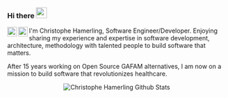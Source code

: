 ### Hi there <img src="https://media.giphy.com/media/hvRJCLFzcasrR4ia7z/giphy.gif" width="25px">

<p>
  <a href="https://twitter.com/chamerling">
    <img align="left" alt="Christophe Hamerling | Twitter" width="22px" src="https://raw.githubusercontent.com/peterthehan/peterthehan/master/assets/twitter.svg" />
  </a>
  <a href="https://www.linkedin.com/in/chamerling/">
    <img align="left" alt="LinkedIn" width="22px" src="https://raw.githubusercontent.com/peterthehan/peterthehan/master/assets/linkedin.svg" />
  </a>
</p>

<p>
I'm Christophe Hamerling, Software Engineer/Developer. Enjoying sharing my experience and expertise in software development, architecture, methodology with talented people to build software that matters.
</p>

<p>
  After 15 years working on Open Source GAFAM alternatives, I am now on a mission to build software that revolutionizes healthcare.
</p>

<p align="center">
  <img src="https://github-readme-stats.vercel.app/api?username=chamerling&show_icons=true&theme=gotham&include_all_commits=true" alt="Christophe Hamerling Github Stats"></img>
</p>
